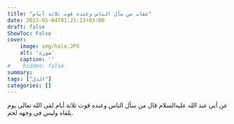 ```yaml
---
title: "عقاب من سأل الناس وعنده قوت ثلاثة أيام"
date: 2023-05-04T01:21:13+03:00
draft: false
ShowToc: False
cover:
    image: img/hala.JPG
    alt: 'صورة'
    caption: ''
#    hidden: false
summary: 
tags: ["الذل"]
categories: []
---
```

عن أبي عبد الله عليه‌السلام قال من سأل الناس وعنده قوت ثلاثة أيام لقى الله
تعالى يوم يلقاه وليس في وجهه لحم.

